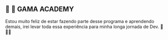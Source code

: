 ## :rocket: :rocket: GAMA ACADEMY

Estou muito feliz de estar fazendo parte desse programa e aprendendo demais, irei levar toda essa experiência para minha longa jornada de Dev. 🚀🚀🚀
